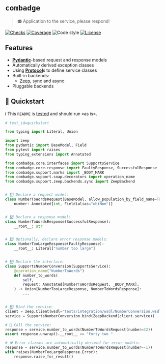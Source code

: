 # `combadge`

> 📻 Application to the service, please respond!

[![Checks](https://img.shields.io/github/checks-status/kpn/combadge/main)](https://github.com/kpn/combadge/actions/workflows/check.yaml)
[![Coverage](https://codecov.io/gh/kpn/combadge/branch/main/graph/badge.svg?token=ZAqYAaTXwE)](https://codecov.io/gh/kpn/combadge)
![Code style](https://img.shields.io/badge/code%20style-black-000000.svg)
[![License](https://img.shields.io/github/license/kpn/combadge)](LICENSE)

## Features

- [**Pydantic**](https://docs.pydantic.dev/)-based request and response models
- Automatically derived exception classes
- Using [**Protocol**](https://peps.python.org/pep-0544/)s to define service classes
- Built-in backends:
  - [Zeep](https://docs.python-zeep.org/en/master/), sync and async
- Pluggable backends

## 🚀 Quickstart

ℹ️ This `README` is [tested](tests/integration/test_readme.py) and should run «as is».

```python
# test_id=quickstart

from typing import Literal, Union

import zeep
from pydantic import BaseModel, Field
from pytest import raises
from typing_extensions import Annotated

from combadge.core.interfaces import SupportsService
from combadge.core.response import FaultyResponse, SuccessfulResponse
from combadge.support.marks import _BODY_MARK
from combadge.support.soap.decorators import operation_name
from combadge.support.zeep.backends.sync import ZeepBackend


# 1️⃣ Declare a request model:
class NumberToWordsRequest(BaseModel, allow_population_by_field_name=True):
    number: Annotated[int, Field(alias="ubiNum")]


# 2️⃣ Declare a response model:
class NumberToWordsResponse(SuccessfulResponse):
    __root__: str


# 3️⃣ Optionally, declare error response models:
class NumberTooLargeResponse(FaultyResponse):
    __root__: Literal["number too large"]


# 4️⃣ Declare the interface:
class SupportsNumberConversion(SupportsService):
    @operation_name("NumberToWords")
    def number_to_words(
        self,
        request: Annotated[NumberToWordsRequest, _BODY_MARK],
    ) -> Union[NumberTooLargeResponse, NumberToWordsResponse]:
        ...


# 5️⃣ Bind the service:
client = zeep.Client(wsdl="tests/integration/wsdl/NumberConversion.wsdl")
service = SupportsNumberConversion.bind(ZeepBackend(client.service))

# 🚀 Call the service:
response = service.number_to_words(NumberToWordsRequest(number=42))
assert response.unwrap().__root__ == "forty two "

# ☢️ Error classes are automatically derived for error models:
response = service.number_to_words(NumberToWordsRequest(number=-1))
with raises(NumberTooLargeResponse.Error):
    response.raise_for_result()
```
